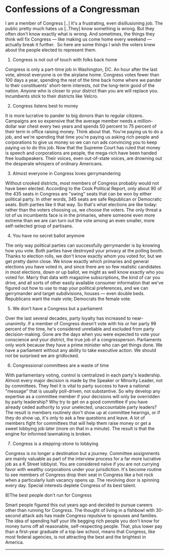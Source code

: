 # Confessions of a Congressman

I am a member of Congress [..] It's a frustrating, even disillusioning
job. The public pretty much hates us [..They] know something is
wrong. But they often don't know exactly what is wrong. And sometimes,
the things they think will fix Congress — like making us come home
every weekend — actually break it further.  So here are some things I
wish the voters knew about the people elected to represent them.

1) Congress is not out of touch with folks back home

Congress is only a part-time job in Washington, DC. An hour after the
last vote, almost everyone is on the airplane home. Congress votes
fewer than 100 days a year, spending the rest of the time back home
where we pander to their constituents' short-term interests, not the
long-term good of the nation. Anyone who is closer to your district
than you are will replace you. Incumbents stick to their districts
like Velcro.

2) Congress listens best to money

It is more lucrative to pander to big donors than to regular
citizens. Campaigns are so expensive that the average member needs a
million-dollar war chest every two years and spends 50 percent to 75
percent of their term in office raising money. Think about
that. You're paying us to do a job, and we're spending that time
you're paying us asking rich people and corporations to give us money
so we can run ads convincing you to keep paying us to do this job. Now
that the Supreme Court has ruled that money is speech and corporations
are people, the mega-rich have been handed free loudspeakers. Their
voices, even out-of-state voices, are drowning out the desperate
whispers of ordinary Americans.

3) Almost everyone in Congress loves gerrymandering

Without crooked districts, most members of Congress probably would not
have been elected. According to the Cook Political Report, only about
90 of the 435 seats in Congress are "swing" seats that can be won by
either political party. In other words, 345 seats are safe Republican
or Democratic seats. Both parties like it that way. So that's what
elections are like today: rather than the voters choosing us, we
choose the voters. The only threat a lot of us incumbents face is in
the primaries, where someone even more extreme than we are can turn
out the vote among an even smaller, more self-selected group of
partisans.

4) You have no secret ballot anymore

The only way political parties can successfully gerrymander is by
knowing how you vote. Both parties have destroyed your privacy at the
polling booth. Thanks to election rolls, we don't know exactly whom
you voted for, but we get pretty damn close. We know exactly which
primaries and general elections you have voted in, and since there are
so few realistic candidates in most elections, down or up ballot, we
might as well know exactly who you voted for. Marry that data with
magazine subscriptions, the kind of car you drive, and all sorts of
other easily available consumer information that we've figured out how
to use to map your political preferences, and we can gerrymander and
target subdivisions, houses — even double beds. Republicans want the
male vote; Democrats the female vote.

5) We don't have a Congress but a parliament

Over the last several decades, party loyalty has increased to
near-unanimity. If a member of Congress doesn't vote with his or her
party 99 percent of the time, he's considered unreliable and excluded
from party decision-making. Gone are the days when you were expected
to vote your conscience and your district, the true job of a
congressperson. Parliaments only work because they have a prime
minister who can get things done. We have a parliament without any
ability to take executive action. We should not be surprised we are
gridlocked.

6) Congressional committees are a waste of time

With parliamentary voting, control is centralized in each party's
leadership. Almost every major decision is made by the Speaker or
Minority Leader, not by committees. They feel it is vital to party
success to have a national "message" that is usually poll-driven, not
substantive. So why develop any expertise as a committee member if
your decisions will only be overridden by party leadership? Why try to
get on a good committee if you have already ceded authority to your
unelected, unaccountable party leaders? The result is members
routinely don't show up at committee hearings, or if they do show up,
it's only to ask a few questions and leave. A lot of members fight for
committees that will help them raise money or get a sweet lobbying job
later (more on that in a minute). The result is that the engine for
informed lawmaking is broken.

7) Congress is a stepping-stone to lobbying

Congress is no longer a destination but a journey. Committee
assignments are mainly valuable as part of the interview process for a
far more lucrative job as a K Street lobbyist. You are considered
naïve if you are not currying favor with wealthy corporations under
your jurisdiction. It's become routine to see members of Congress drop
their seat in Congress like a hot rock when a particularly lush
vacancy opens up. The revolving door is spinning every day. Special
interests deplete Congress of its best talent.

8)The best people don't run for Congress

Smart people figured this out years ago and decided to pursue careers
other than running for Congress. The thought of living in a fishbowl
with 30-second attack ads has made Congress repulsive to spouses and
families. The idea of spending half your life begging rich people you
don't know for money turns off all reasonable, self-respecting
people. That, plus lower pay than a first-year graduate of a top law
school, means that Congress, like most federal agencies, is not
attracting the best and the brightest in America.

---

